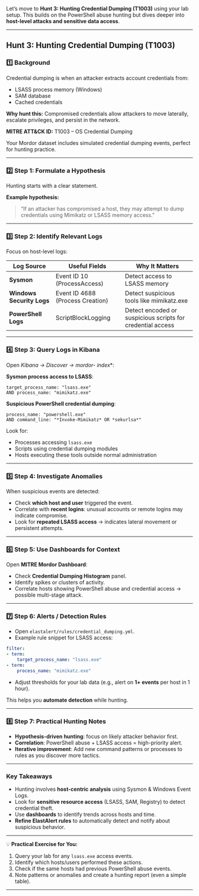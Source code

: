 Let’s move to **Hunt 3: Hunting Credential Dumping (T1003)** using your lab setup. This builds on the PowerShell abuse hunting but dives deeper into **host-level attacks and sensitive data access**.

---

## **Hunt 3: Hunting Credential Dumping (T1003)**

### 1️⃣ Background

Credential dumping is when an attacker extracts account credentials from:

* LSASS process memory (Windows)
* SAM database
* Cached credentials

**Why hunt this:** Compromised credentials allow attackers to move laterally, escalate privileges, and persist in the network.

**MITRE ATT&CK ID:** T1003 – OS Credential Dumping

Your Mordor dataset includes simulated credential dumping events, perfect for hunting practice.

---

### 2️⃣ Step 1: Formulate a Hypothesis

Hunting starts with a clear statement.

**Example hypothesis:**

> “If an attacker has compromised a host, they may attempt to dump credentials using Mimikatz or LSASS memory access.”

---

### 3️⃣ Step 2: Identify Relevant Logs

Focus on host-level logs:

| Log Source                | Useful Fields                    | Why It Matters                                             |
| ------------------------- | -------------------------------- | ---------------------------------------------------------- |
| **Sysmon**                | Event ID 10 (ProcessAccess)      | Detect access to LSASS memory                              |
| **Windows Security Logs** | Event ID 4688 (Process Creation) | Detect suspicious tools like mimikatz.exe                  |
| **PowerShell Logs**       | ScriptBlockLogging               | Detect encoded or suspicious scripts for credential access |

---

### 4️⃣ Step 3: Query Logs in Kibana

Open **Kibana → Discover → mordor-* index**:

**Sysmon process access to LSASS**:

```text
target_process_name: "lsass.exe"
AND process_name: "mimikatz.exe"
```

**Suspicious PowerShell credential dumping**:

```text
process_name: "powershell.exe"
AND command_line: "*Invoke-Mimikatz* OR *sekurlsa*"
```

Look for:

* Processes accessing `lsass.exe`
* Scripts using credential dumping modules
* Hosts executing these tools outside normal administration

---

### 5️⃣ Step 4: Investigate Anomalies

When suspicious events are detected:

* Check **which host and user** triggered the event.
* Correlate with **recent logins**: unusual accounts or remote logins may indicate compromise.
* Look for **repeated LSASS access** → indicates lateral movement or persistent attempts.

---

### 6️⃣ Step 5: Use Dashboards for Context

Open **MITRE Mordor Dashboard**:

* Check **Credential Dumping Histogram** panel.
* Identify spikes or clusters of activity.
* Correlate hosts showing PowerShell abuse and credential access → possible multi-stage attack.

---

### 7️⃣ Step 6: Alerts / Detection Rules

* Open `elastalert/rules/credential_dumping.yml`.
* Example rule snippet for LSASS access:

```yaml
filter:
- term:
    target_process_name: "lsass.exe"
- term:
    process_name: "mimikatz.exe"
```

* Adjust thresholds for your lab data (e.g., alert on **1+ events** per host in 1 hour).

This helps you **automate detection** while hunting.

---

### 8️⃣ Step 7: Practical Hunting Notes

* **Hypothesis-driven hunting**: focus on likely attacker behavior first.
* **Correlation**: PowerShell abuse + LSASS access = high-priority alert.
* **Iterative improvement**: Add new command patterns or processes to rules as you discover more tactics.

---

### Key Takeaways

* Hunting involves **host-centric analysis** using Sysmon & Windows Event Logs.
* Look for **sensitive resource access** (LSASS, SAM, Registry) to detect credential theft.
* Use **dashboards** to identify trends across hosts and time.
* **Refine ElastAlert rules** to automatically detect and notify about suspicious behavior.

---

💡 **Practical Exercise for You:**

1. Query your lab for any `lsass.exe` access events.
2. Identify which hosts/users performed these actions.
3. Check if the same hosts had previous PowerShell abuse events.
4. Note patterns or anomalies and create a hunting report (even a simple table).

---
